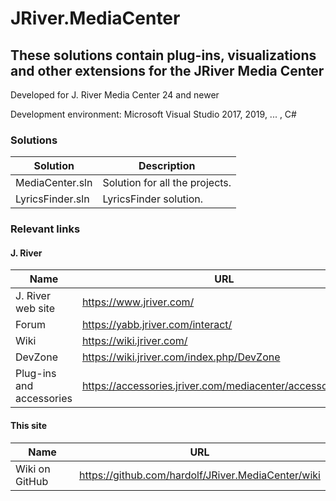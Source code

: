 # JRiver.MediaCenter
## These solutions contain plug-ins, visualizations and other extensions for the JRiver Media Center

Developed for J. River Media Center 24 and newer

Development environment: Microsoft Visual Studio 2017, 2019, ... , C#


### Solutions

Solution                 | Description
-------------------------|--------------------------------
MediaCenter.sln          | Solution for all the projects.
LyricsFinder.sln         | LyricsFinder solution.


### Relevant links
#### J. River

Name                     | URL
-------------------------|--------------------------------
J. River web site        | https://www.jriver.com/
Forum                    | https://yabb.jriver.com/interact/
Wiki                     | https://wiki.jriver.com/
DevZone                  | https://wiki.jriver.com/index.php/DevZone
Plug-ins and accessories | https://accessories.jriver.com/mediacenter/accessories.php

#### This site

Name                     | URL
-------------------------|--------------------------------
Wiki on GitHub           | https://github.com/hardolf/JRiver.MediaCenter/wiki
